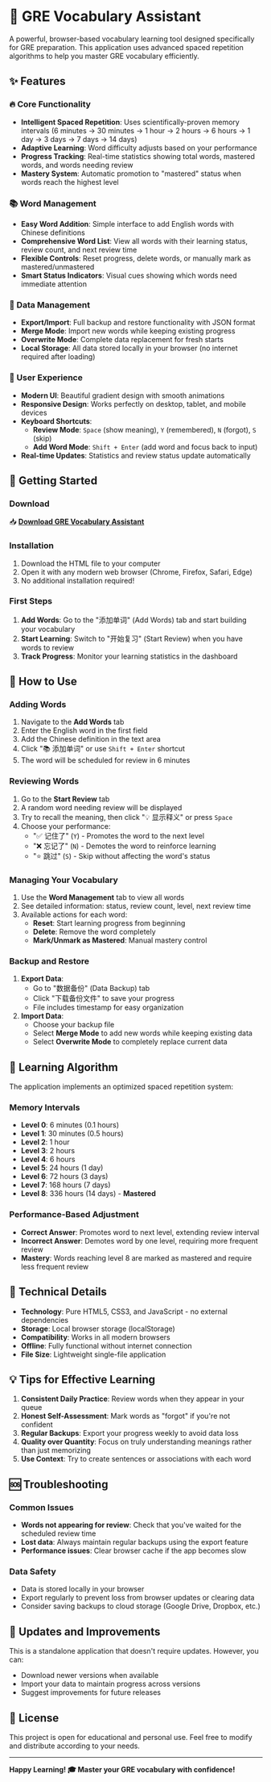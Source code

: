# 🎯 GRE Vocabulary Assistant

A powerful, browser-based vocabulary learning tool designed specifically for GRE preparation. This application uses advanced spaced repetition algorithms to help you master GRE vocabulary efficiently.

## ✨ Features

### 🔥 Core Functionality
- **Intelligent Spaced Repetition**: Uses scientifically-proven memory intervals (6 minutes → 30 minutes → 1 hour → 2 hours → 6 hours → 1 day → 3 days → 7 days → 14 days)
- **Adaptive Learning**: Word difficulty adjusts based on your performance
- **Progress Tracking**: Real-time statistics showing total words, mastered words, and words needing review
- **Mastery System**: Automatic promotion to "mastered" status when words reach the highest level

### 📚 Word Management
- **Easy Word Addition**: Simple interface to add English words with Chinese definitions
- **Comprehensive Word List**: View all words with their learning status, review count, and next review time
- **Flexible Controls**: Reset progress, delete words, or manually mark as mastered/unmastered
- **Smart Status Indicators**: Visual cues showing which words need immediate attention

### 💾 Data Management
- **Export/Import**: Full backup and restore functionality with JSON format
- **Merge Mode**: Import new words while keeping existing progress
- **Overwrite Mode**: Complete data replacement for fresh starts
- **Local Storage**: All data stored locally in your browser (no internet required after loading)

### 🎨 User Experience
- **Modern UI**: Beautiful gradient design with smooth animations
- **Responsive Design**: Works perfectly on desktop, tablet, and mobile devices
- **Keyboard Shortcuts**: 
  - **Review Mode**: `Space` (show meaning), `Y` (remembered), `N` (forgot), `S` (skip)
  - **Add Word Mode**: `Shift + Enter` (add word and focus back to input)
- **Real-time Updates**: Statistics and review status update automatically

## 🚀 Getting Started

### Download
📥 **[Download GRE Vocabulary Assistant](path/to/your/file/GREvocaAssistant.html)**

### Installation
1. Download the HTML file to your computer
2. Open it with any modern web browser (Chrome, Firefox, Safari, Edge)
3. No additional installation required!

### First Steps
1. **Add Words**: Go to the "添加单词" (Add Words) tab and start building your vocabulary
2. **Start Learning**: Switch to "开始复习" (Start Review) when you have words to review
3. **Track Progress**: Monitor your learning statistics in the dashboard

## 📖 How to Use

### Adding Words
1. Navigate to the **Add Words** tab
2. Enter the English word in the first field
3. Add the Chinese definition in the text area
4. Click "📚 添加单词" or use `Shift + Enter` shortcut
5. The word will be scheduled for review in 6 minutes

### Reviewing Words
1. Go to the **Start Review** tab
2. A random word needing review will be displayed
3. Try to recall the meaning, then click "💡 显示释义" or press `Space`
4. Choose your performance:
   - "✅ 记住了" (`Y`) - Promotes the word to the next level
   - "❌ 忘记了" (`N`) - Demotes the word to reinforce learning
   - "⭐ 跳过" (`S`) - Skip without affecting the word's status

### Managing Your Vocabulary
1. Use the **Word Management** tab to view all words
2. See detailed information: status, review count, level, next review time
3. Available actions for each word:
   - **Reset**: Start learning progress from beginning
   - **Delete**: Remove the word completely
   - **Mark/Unmark as Mastered**: Manual mastery control

### Backup and Restore
1. **Export Data**: 
   - Go to "数据备份" (Data Backup) tab
   - Click "下载备份文件" to save your progress
   - File includes timestamp for easy organization
2. **Import Data**:
   - Choose your backup file
   - Select **Merge Mode** to add new words while keeping existing data
   - Select **Overwrite Mode** to completely replace current data

## 🧠 Learning Algorithm

The application implements an optimized spaced repetition system:

### Memory Intervals
- **Level 0**: 6 minutes (0.1 hours)
- **Level 1**: 30 minutes (0.5 hours)  
- **Level 2**: 1 hour
- **Level 3**: 2 hours
- **Level 4**: 6 hours
- **Level 5**: 24 hours (1 day)
- **Level 6**: 72 hours (3 days)
- **Level 7**: 168 hours (7 days)
- **Level 8**: 336 hours (14 days) - **Mastered**

### Performance-Based Adjustment
- **Correct Answer**: Promotes word to next level, extending review interval
- **Incorrect Answer**: Demotes word by one level, requiring more frequent review
- **Mastery**: Words reaching level 8 are marked as mastered and require less frequent review

## 🔧 Technical Details

- **Technology**: Pure HTML5, CSS3, and JavaScript - no external dependencies
- **Storage**: Local browser storage (localStorage)
- **Compatibility**: Works in all modern browsers
- **Offline**: Fully functional without internet connection
- **File Size**: Lightweight single-file application

## 💡 Tips for Effective Learning

1. **Consistent Daily Practice**: Review words when they appear in your queue
2. **Honest Self-Assessment**: Mark words as "forgot" if you're not confident
3. **Regular Backups**: Export your progress weekly to avoid data loss
4. **Quality over Quantity**: Focus on truly understanding meanings rather than just memorizing
5. **Use Context**: Try to create sentences or associations with each word

## 🆘 Troubleshooting

### Common Issues
- **Words not appearing for review**: Check that you've waited for the scheduled review time
- **Lost data**: Always maintain regular backups using the export feature
- **Performance issues**: Clear browser cache if the app becomes slow

### Data Safety
- Data is stored locally in your browser
- Export regularly to prevent loss from browser updates or clearing data
- Consider saving backups to cloud storage (Google Drive, Dropbox, etc.)

## 🔄 Updates and Improvements

This is a standalone application that doesn't require updates. However, you can:
- Download newer versions when available
- Import your data to maintain progress across versions
- Suggest improvements for future releases

## 📄 License

This project is open for educational and personal use. Feel free to modify and distribute according to your needs.

---

**Happy Learning! 🎓 Master your GRE vocabulary with confidence!**
